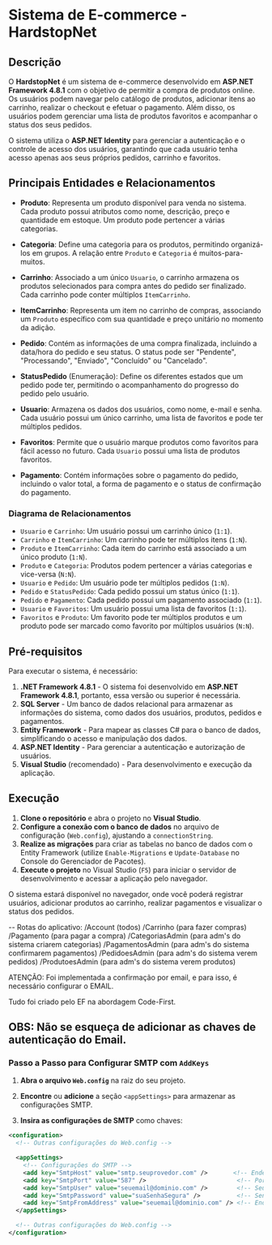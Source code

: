 # Sistema de E-commerce - HardstopNet

## Descrição

O **HardstopNet** é um sistema de e-commerce desenvolvido em **ASP.NET Framework 4.8.1** com o objetivo de permitir a compra de produtos online. Os usuários podem navegar pelo catálogo de produtos, adicionar itens ao carrinho, realizar o checkout e efetuar o pagamento. Além disso, os usuários podem gerenciar uma lista de produtos favoritos e acompanhar o status dos seus pedidos.

O sistema utiliza o **ASP.NET Identity** para gerenciar a autenticação e o controle de acesso dos usuários, garantindo que cada usuário tenha acesso apenas aos seus próprios pedidos, carrinho e favoritos. 

## Principais Entidades e Relacionamentos

- **Produto**: Representa um produto disponível para venda no sistema. Cada produto possui atributos como nome, descrição, preço e quantidade em estoque. Um produto pode pertencer a várias categorias.

- **Categoria**: Define uma categoria para os produtos, permitindo organizá-los em grupos. A relação entre `Produto` e `Categoria` é muitos-para-muitos.

- **Carrinho**: Associado a um único `Usuario`, o carrinho armazena os produtos selecionados para compra antes do pedido ser finalizado. Cada carrinho pode conter múltiplos `ItemCarrinho`.

- **ItemCarrinho**: Representa um item no carrinho de compras, associando um `Produto` específico com sua quantidade e preço unitário no momento da adição.

- **Pedido**: Contém as informações de uma compra finalizada, incluindo a data/hora do pedido e seu status. O status pode ser "Pendente", "Processando", "Enviado", "Concluído" ou "Cancelado".

- **StatusPedido** (Enumeração): Define os diferentes estados que um pedido pode ter, permitindo o acompanhamento do progresso do pedido pelo usuário.

- **Usuario**: Armazena os dados dos usuários, como nome, e-mail e senha. Cada usuário possui um único carrinho, uma lista de favoritos e pode ter múltiplos pedidos.

- **Favoritos**: Permite que o usuário marque produtos como favoritos para fácil acesso no futuro. Cada `Usuario` possui uma lista de produtos favoritos.

- **Pagamento**: Contém informações sobre o pagamento do pedido, incluindo o valor total, a forma de pagamento e o status de confirmação do pagamento.

### Diagrama de Relacionamentos

- `Usuario` e `Carrinho`: Um usuário possui um carrinho único (`1:1`).
- `Carrinho` e `ItemCarrinho`: Um carrinho pode ter múltiplos itens (`1:N`).
- `Produto` e `ItemCarrinho`: Cada item do carrinho está associado a um único produto (`1:N`).
- `Produto` e `Categoria`: Produtos podem pertencer a várias categorias e vice-versa (`N:N`).
- `Usuario` e `Pedido`: Um usuário pode ter múltiplos pedidos (`1:N`).
- `Pedido` e `StatusPedido`: Cada pedido possui um status único (`1:1`).
- `Pedido` e `Pagamento`: Cada pedido possui um pagamento associado (`1:1`).
- `Usuario` e `Favoritos`: Um usuário possui uma lista de favoritos (`1:1`).
- `Favoritos` e `Produto`: Um favorito pode ter múltiplos produtos e um produto pode ser marcado como favorito por múltiplos usuários (`N:N`).

## Pré-requisitos

Para executar o sistema, é necessário:

1. **.NET Framework 4.8.1** - O sistema foi desenvolvido em **ASP.NET Framework 4.8.1**, portanto, essa versão ou superior é necessária.
2. **SQL Server** - Um banco de dados relacional para armazenar as informações do sistema, como dados dos usuários, produtos, pedidos e pagamentos.
3. **Entity Framework** - Para mapear as classes C# para o banco de dados, simplificando o acesso e manipulação dos dados.
4. **ASP.NET Identity** - Para gerenciar a autenticação e autorização de usuários.
5. **Visual Studio** (recomendado) - Para desenvolvimento e execução da aplicação.

## Execução

1. **Clone o repositório** e abra o projeto no **Visual Studio**.
2. **Configure a conexão com o banco de dados** no arquivo de configuração (`Web.config`), ajustando a `connectionString`.
3. **Realize as migrações** para criar as tabelas no banco de dados com o Entity Framework (utilize `Enable-Migrations` e `Update-Database` no Console do Gerenciador de Pacotes).
4. **Execute o projeto** no Visual Studio (`F5`) para iniciar o servidor de desenvolvimento e acessar a aplicação pelo navegador.

O sistema estará disponível no navegador, onde você poderá registrar usuários, adicionar produtos ao carrinho, realizar pagamentos e visualizar o status dos pedidos.

--
Rotas do aplicativo:
/Account (todos)
/Carrinho (para fazer compras)
/Pagamento (para pagar a compra)
/CategoriasAdmin (para adm's do sistema criarem categorias)
/PagamentosAdmin (para adm's do sistema confirmarem pagamentos)
/PedidoesAdmin (para adm's do sistema verem pedidos)
/ProdutoesAdmin (para adm's do sistema verem produtos)

ATENÇÃO: Foi implementada a confirmação por email, e para isso, é necessário configurar o EMAIL.

Tudo foi criado pelo EF na abordagem Code-First.

## OBS: Não se esqueça de adicionar as chaves de autenticação do Email. 
### Passo a Passo para Configurar SMTP com `AddKeys`

1. **Abra o arquivo `Web.config`** na raiz do seu projeto.

2. **Encontre** ou **adicione** a seção `<appSettings>` para armazenar as configurações SMTP.

3. **Insira as configurações de SMTP** como chaves:

```xml
<configuration>
  <!-- Outras configurações do Web.config -->

  <appSettings>
    <!-- Configurações do SMTP -->
    <add key="SmtpHost" value="smtp.seuprovedor.com" />       <!-- Endereço do servidor SMTP -->
    <add key="SmtpPort" value="587" />                         <!-- Porta do servidor SMTP (ex: 587 para TLS) -->
    <add key="SmtpUser" value="seuemail@dominio.com" />        <!-- Seu e-mail para autenticação -->
    <add key="SmtpPassword" value="suaSenhaSegura" />          <!-- Senha do seu e-mail -->
    <add key="SmtpFromAddress" value="seuemail@dominio.com" /> <!-- Endereço "De" para os e-mails -->
  </appSettings>

  <!-- Outras configurações do Web.config -->
</configuration>
```
